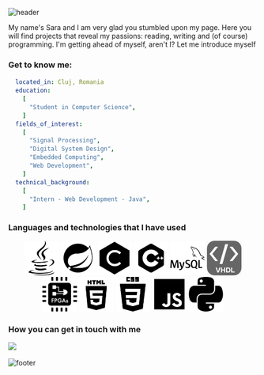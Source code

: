 ![header](https://capsule-render.vercel.app/api?text=Hello%20There!&type=venom&color=0:0B6623,100:1FAA59&fontColor=A7E8A1&height=200)

My name's Sara and I am very glad you stumbled upon my page. Here you will find projects that reveal my passions: reading, writing and (of course) programming. I'm getting ahead of myself, aren't I? Let me introduce myself

### Get to know me:
```yaml
  located_in: Cluj, Romania
  education:
    [
      "Student in Computer Science",
    ]
  fields_of_interest:
    [
      "Signal Processing",
      "Digital System Design",
      "Embedded Computing",
      "Web Development",
    ]
  technical_background:
    [
      "Intern - Web Development - Java",
    ]
```

### Languages and technologies that I have used
<div align="center">
  <img src='./images/java.png' width=70 title='Java'/>
  <img src='./images/springboot.png' width=70 title='SpringBoot'/>
  <img src='./images/c.png' width=70 title='C'/>
  <img src='./images/c++.png' width=70 title='C++'/>
  <img src='./images/mysql.png' width=70 title='MySQL'/>
  <img src='./images/vhdl.png' width=70 title='VHDL'/>
  <img src='./images/fpga.png' width=70 title='FGPA'/>
  <img src='./images/html.png' width=70 title='HTML'/>
  <img src='./images/css.png' width=70 title='CSS'/>
  <img src='./images/javascript.png' width=70 title='JavaScript'/>
  <img src='./images/python.png' width=70 title='Python'/>
</div>

### How you can get in touch with me
<div>
  <a href = "mailto:molnarsara30@gmail.com">
    <img src='https://img.shields.io/badge/Email-0B6623?style=for-the-badge&logo=Gmail&logoColor=white'/>
  </a>
</div>

![footer](https://capsule-render.vercel.app/api?&type=waving&color=0:0B6623,100:1FAA59&height=100&section=footer)
